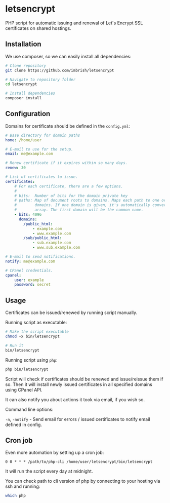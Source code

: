 # letsencrypt
PHP script for automatic issuing and renewal of Let's Encrypt SSL certificates on shared hostings.

## Installation

We use composer, so we can easily install all dependencies:

```bash
# Clone repository
git clone https://github.com/imbrish/letsencrypt

# Navigate to repository folder
cd letsencrypt

# Install dependencies
composer install
```

## Configuration

Domains for certificate should be defined in the `config.yml`:

```yml
# Base directory for domain paths
home: /home/user

# E-mail to use for the setup.
email: me@example.com

# Renew certificate if it expires within so many days.
renew: 30

# List of certificates to issue.
certificates:
    # For each certificate, there are a few options.
    #
    # bits:  Number of bits for the domain private key
    # paths: Map of document roots to domains. Maps each path to one or multiple
    #        domains. If one domain is given, it's automatically converted to an
    #        array. The first domain will be the common name.
    - bits: 4096
      domains:
        /public_html:
            - example.com
            - www.example.com
        /sub/public_html:
            - sub.example.com
            - www.sub.example.com

# E-mail to send notifications.
notify: me@example.com

# CPanel credentials.
cpanel:
    user: example
    password: secret
```

## Usage

Certificates can be issued/renewed by running script manually.

Running script as executable:

```bash
# Make the script executable
chmod +x bin/letsencrypt

# Run it
bin/letsencrypt
```

Running script using `php`:

```bash
php bin/letsencrypt
```

Script will check if certificates should be renewed and issue/reissue them if so.
Then it will install newly issued certificates in all specified domains using CPanel API.

It can also notify you about actions it took via email, if you wish so.

Command line options:

`-n`, `-notify` - Send email for errors / issued certificates to notify email defined in config.

## Cron job

Even more automation by setting up a cron job:

```
0 0 * * * /path/to/php-cli /home/user/letsencrypt/bin/letsencrypt
```

It will run the script every day at midnight.

You can check path to cli version of php by connecting to your hosting via ssh and running:

```bash
which php
```
